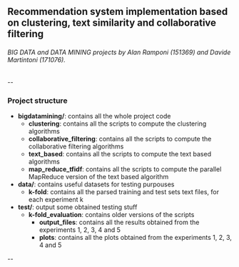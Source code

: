 ## Recommendation system implementation based on clustering, text similarity and collaborative filtering

###### BIG DATA and DATA MINING projects by Alan Ramponi (151369) and Davide Martintoni (171076).

--

### Project structure

- **bigdatamining/**: contains all the whole project code
  - **clustering**: contains all the scripts to compute the clustering algorithms
  - **collaborative_filtering**: contains all the scripts to compute the collaborative filtering algorithms
  - **text_based**: contains all the scripts to compute the text based algorithms
  - **map_reduce_tfidf**: contains all the scripts to compute the parallel MapReduce version of the text based algorithm
- **data/**: contains useful datasets for testing purpouses
  - **k-fold**: contains all the parsed training and test sets text files, for each experiment k
- **test/**: output some obtained testing stuff
  - **k-fold_evaluation**: contains older versions of the scripts
    - **output_files**: contains all the results obtained from the experiments 1, 2, 3, 4 and 5
    - **plots**: contains all the plots obtained from the experiments 1, 2, 3, 4 and 5

--
